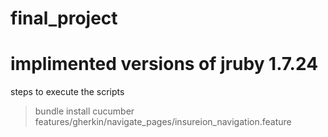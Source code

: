 # final_project
# implimented versions of jruby 1.7.24
steps to execute the scripts
> bundle install
> cucumber features/gherkin/navigate_pages/insureion_navigation.feature
